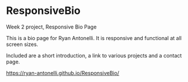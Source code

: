 # ResponsiveBio
Week 2 project, Responsive Bio Page


This is a bio page for Ryan Antonelli. It is responsive and functional at all screen sizes.

Included are a short introduction, a link to various projects and a contact page.

https://ryan-antonelli.github.io/ResponsiveBio/